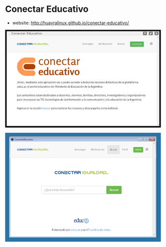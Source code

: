 # Conectar Educativo

- website: http://huayralinux.github.io/conectar-educativo/


![](preview/app.png)


![](preview/windows.png)
